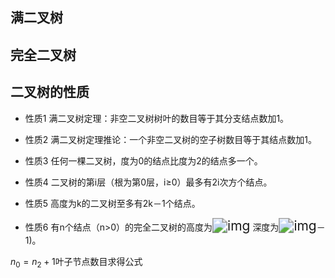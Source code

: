 ## 满二叉树

## 完全二叉树

## 二叉树的性质

- 性质1  满二叉树定理：非空二叉树树叶的数目等于其分支结点数加1。

- 性质2  满二叉树定理推论：一个非空二叉树的空子树数目等于其结点数加1。

- 性质3  任何一棵二叉树，度为0的结点比度为2的结点多一个。

- 性质4  二叉树的第i层（根为第0层，i≥0）最多有2i次方个结点。

- 性质5  高度为k的二叉树至多有2k－1个结点。

- 性质6  有n个结点（n>0）的完全二叉树的高度为<img src="https://gitee.com/HaitoChan/upload-pic-typora/raw/master/null/image002.gif" alt="img" style="zoom:150%;" /> 深度为<img src="http://jpk.pku.edu.cn/course/sjjg/chapter4/02/01.files/image002.gif" alt="img" style="zoom:150%;" />－1)。

$n_0=n_2+1$叶子节点数目求得公式

​	
